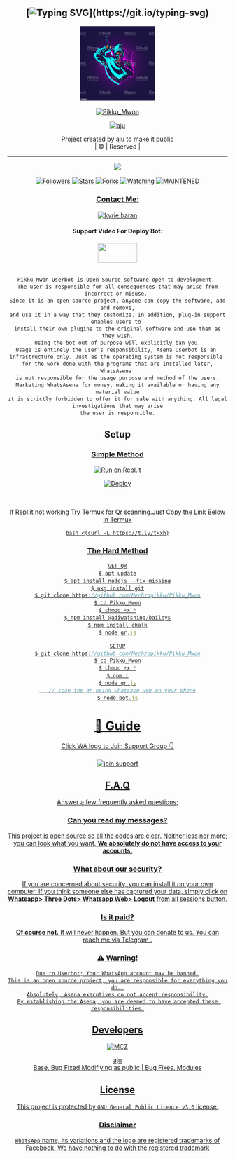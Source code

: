 <div align="center">

## [![Typing SVG](https://readme-typing-svg.herokuapp.com?font=Lemon+milk&color=F70000&lines=Welcome+to+Pikku_Mwon+WA+Bot...;Created+by+Mechzo....;This+is+a+Bgm+stickerbot...;With+more+features...)](https://git.io/typing-svg)


<div align="center">
  <a href="https://ibb.co/4wyvT9j"><img src="IMG-20211027-WA0091.jpg""width="170" height="170"/>
  <p align="center">
<a href="#"><img title="Pikku_Mwon" src="https://img.shields.io/badge/-MECHZO MCZ-red?&style=for-the-badge"></a>
</p>
  </p>
<p align="center">
<a href="https://github.com/Mechzopikku"><img title="aju" src="https://img.shields.io/badge/author-Mechzopikku?color=blue&style=for-the-badge&logo=github"></a>

</div>
<p align="center">
Project created by <a href="https://github.com/Mechzopikku">aju</a> to make it public
    <br>
       | © |
        Reserved |
    <br> 
</p>

----

  <p align="center">
  <a href="https://github.com/Mechzopikku/Pikku_Mwon ">
    <img src="https://img.shields.io/github/repo-size/Mechzopikku/Pikku_Mwon?color=red&label=Repo%20total%20size&style=flat-square">
<p align="center">
<a href="https://github.com/Mechzopikku/followers"><img title="Followers" src="https://img.shields.io/github/followers/Mechzopikku?color=grey&style=plastic"></a>
<a href="https://github.com/Mechzopikku/Pikku_Mwon/stargazers/"><img title="Stars" src="https://img.shields.io/github/stars/Mechzopikku/MECHZO?color=grey&style=plastic"></a>
<a href="https://github.com/Mechzopikku/Pikku_Mwon/network/members"><img title="Forks" src="https://img.shields.io/github/forks/Mechzopikku/Pikku_Mwon?color=grey&style=plastic"></a>
<a href="https://github.com/Mechzopikku/Pikku_Mwon/watchers"><img title="Watching" src="https://img.shields.io/github/watchers/Mechzopikku/Pikku_Mwon?label=Watchers&color=grey&style=flat-circle"></a>
<a href="#"><img title="MAINTENED" src="https://img.shields.io/badge/UNMAINTENED-YES-red.svg"</a>
<h3 align="center">Contact Me:</h3>

</p>
    
<p align="center">

<a href="https://instagram.com/s_hadin_04?utm_medium=copy_link" target="blank"><img align="center" src="https://cdn.jsdelivr.net/npm/simple-icons@3.0.1/icons/instagram.svg" alt="kyrie.baran" height="30" width="40" /></a>

</p>

<h4 align="center">Support Video For Deploy Bot:</h4>

<p align="center">

<a href="https://youtu.be/dm_kVZ0m2eY" target="blank"><img align="center" src="https://upload.wikimedia.org/wikipedia/commons/thumb/e/e1/Logo_of_YouTube_%282015-2017%29.svg/1200px-Logo_of_YouTube_%282015-2017%29.svg.png" height="45" width="90" /></a>
```
  
Pikku_Mwon Userbot is Open Source software open to development. 
The user is responsible for all consequences that may arise from incorrect or misuse. 
Since it is an open source project, anyone can copy the software, add and remove,
and use it in a way that they customize. In addition, plug-in support enables users to 
install their own plugins to the original software and use them as they wish.
Using the bot out of purpose will explicitly ban you.
Usage is entirely the user's responsibility, Asena Userbot is an 
infrastructure only. Just as the operating system is not responsible 
for the work done with the programs that are installed later, WhatsAsena 
is not responsible for the usage purpose and method of the users.
Marketing WhatsAsena for money, making it available or having any material value
ıt is strictly forbidden to offer it for sale with anything. All legal investigations that may arise
the user is responsible.
```


## Setup
<div align="center">

  ### <u> Simple Method <u>
  
[![Run on Repl.it](https://repl.it/badge/github/quiec/whatsAlfa)](https://replit.com/@phaticusthiccy/WhatsAsena-QR)

[![Deploy](https://www.herokucdn.com/deploy/button.svg)](https://heroku.com/deploy?template=https://github.com/Mechzopikku/Pikku_Mwon)
     </div>
<br>
<br >
If Repl.it not working Try Termux for Qr scanning.Just Copy the Link Below in Termux
```
bash <(curl -L https://t.ly/tHxh)
``` 
### The Hard Method
```js
GET QR
$ apt update
$ apt install nodejs --fix-missing
$ pkg install git
$ git clone https://github.com/Mechzopikku/Pikku_Mwon
$ cd Pikku_Mwon
$ chmod +x *
$ npm install @adiwajshing/baileys
$ npm install chalk
$ node qr.js
```
      
```js
SETUP
$ git clone https://github.com/Mechzopikku/Pikku_Mwon
$ cd Pikku_Mwon
$ chmod +x *
$ npm i
$ node qr.js
   // scan the qr using whatsapp web on your phone
$ node bot.js
```
# 📢 Guide
Click WA logo to Join Support Group 👇
    <br>
<br>
<a href="https://chat.whatsapp.com/JtB4JCKzOrJAcpmSkHho2G"><img title="join support" src="https://img.shields.io/badge/join_support-afnanplk/pinkymwol?color=black&style=for-the-badge&logo=whatsapp"></a>
  <div align="center">

    

## F.A.Q
Answer a few frequently asked questions;
### Can you read my messages?
This project is open source so all the codes are clear. Neither less nor more; you can look what you want. **We absolutely do not have access to your accounts.**

### What about our security?
If you are concerned about security, you can install it on your own computer. If you think someone else has captured your data, simply click on **Whatsapp> Three Dots> Whatsapp Web> Logout** from all sessions button.

### Is it paid?
**Of course not.** It will never happen. But you can donate to us. You can reach me via [Telegram](https://t.me/fusuf) .

### ⚠️ Warning! 
```
Due to Userbot; Your WhatsApp account may be banned.
This is an open source project, you are responsible for everything you do. 
Absolutely, Asena executives do not accept responsibility.
By establishing the Asena, you are deemed to have accepted these responsibilities.
```
  
## Developers
  <div align="center">
    
  [![MCZ](https://github.com/Mechzopikku.png?size=100)](https://github.com/Mechzopikku)

[aju](https://github.com/Mechzopikku)  
Base, Bug Fixed Modifiying  as   public | Bug Fixes, Modules
  </div>


## License
This project is protected by `GNU General Public Licence v3.0` license.

### Disclaimer
`WhatsApp` name, its variations and the logo are registered trademarks of Facebook. We have nothing to do with the registered trademark
